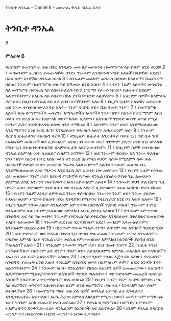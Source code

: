 ﻿
 ትንቢተ ዳንኤል - Daniel 6 - መጽሐፍ ቅዱስ ብሉይ ኪዳን
# ትንቢተ ዳንኤል
6
### ምዕራፍ 6
ዳርዮስም በመንግሥቱ ሁሉ ዘንድ እንዲሆኑ መቶ ሀያ መሳፍንት በመንግሥቱ ላይ ይሾም ዘንድ ወደደ።
2 ፤ መሳፍንቱም ሒሳቡን ያመጡላቸው ዘንድ፥ ንጉሡም እንዳይጐዳ ሦስት አለቆች በላያቸው አደረገ፤ ከእነርሱም አንደኛው ዳንኤል ነበረ።
3 ፤ ዳንኤልም መልካም መንፈስ ስላለው ከአለቆችና ከመሳፍንት በለጠ፤ ንጉሡም በመንግሥቱ ሁሉ ላይ ይሾመው ዘንድ አሰበ።
4 ፤ የዚያን ጊዜም አለቆችና መሳፍንቱ ስለ መንግሥቱ በዳንኤል ላይ ሰበብ ይፈልጉ ነበር፤ ነገር ግን የታመነ ነበረና፥ ስሕተትና በደልም አልተገኘበትምና በእርሱ ላይ ሰበብና በደል ያገኙበት ዘንድ አልቻሉም።
5 ፤ እነዚያም ሰዎች። ከአምላኩ ሕግ በቀር በዚህ በዳንኤል ላይ ሌላ ሰበብ አናገኝበትም አሉ።
6 ፤ የዚያን ጊዜም አለቆቹና መሳፍንቱ ወደ ንጉሡ ተሰብስበው እንዲህ አሉት። ንጉሥ ዳርዮስ ሆይ፥ ሺህ ዓመት ንገሥ።
7 ፤ የመንግሥቱ አለቆች ሁሉ ሹማምቶችና መሳፍንት አማካሪዎችና አዛዦች። ንጉሥ ሆይ፥ ከአንተ በቀር ማንም እስከ ሠላሳ ቀን ድረስ ልመና ከአምላክ ወይም ከሰው ቢለምን፥ በአንበሶች ጕድጓድ ውስጥ ይጣል የሚል የንጉሥ ሕግና ብርቱ ትእዛዝ ይወጣ ዘንድ ተማከሩ።
8 ፤ አሁንም፥ ንጉሥ ሆይ፥ እንደማይለወጠው እንደ ሜዶንና እንደ ፋርስ ሕግ፥ እንዳይለወጥ ትእዛዙን አጽና፥ ጽሕፈቱንም ጻፍ።
9 ፤ ንጉሡም ዳርዮስ ጽሕፈቱንና ትእዛዙን ጻፈ።
10 ፤ ዳንኤልም ጽሕፈቱ እንደ ተጻፈ ባወቀ ጊዜ ወደ ቤቱ ገባ፤ የእልፍኙም መስኮቶች ወደ ኢየሩሳሌም አንጻር ተከፍተው ነበር፤ ቀድሞም ያደርግ እንደ ነበረ በየዕለቱ ሦስት ጊዜ በጕልበቱ ተንበርክኮ በአምላኩ ፊት ጸለየ አመሰገነም።
11 ፤ እነዚያም ሰዎች ተሰብስበው ዳንኤል በአምላኩ ፊት ሲጸልይና ሲለምን አገኙት።
12 ፤ ወደ ንጉሡም ቀርበው ስለ ንጉሡ ትእዛዝ። ንጉሥ ሆይ፥ ከአንተ በቀር እስከ ሠላሳ ቀን ድረስ ከአምላክ ወይም ከሰው የሚለምን ሰው ሁሉ በአንበሶች ጕድጓድ ውስጥ እንዲጣል ትእዛዝ አልጻፍህምን? አሉት። ንጉሡም መልሶ። ነገሩ እንደማይለወጠው እንደ ሜዶንና እንደ ፋርስ ሕግ እውነት ነው አላቸው።
13 ፤ የዚያን ጊዜም በንጉሡ ፊት መልሰው። ንጉሥ ሆይ፥ ከይሁዳ ምርኮኞች የሆነው ዳንኤል በየዕለቱ ሦስት ጊዜ ልመናውን ይለምናል እንጂ አንተንና የጻፍኸውን ትእዛዝ አይቀበልም አሉት።
14 ፤ ንጉሡም ይህን ቃል በሰማ ጊዜ በጣም አዘነ፥ ያድነውም ዘንድ ልቡን ወደ ዳንኤል አደረገ፤ ሊያድነውም ፀሐይ እስኪገባ ድረስ ደከመ።
15 ፤ የዚያን ጊዜም እነዚያ ሰዎች ወደ ንጉሡ ተሰብስበው ንጉሡን። ንጉሥ ሆይ፥ ንጉሡ ያጸናው ትእዛዝ ወይም ሥርዓት ይለወጥ ዘንድ እንዳይገባ የሜዶንና የፋርስ ሕግ እንደ ሆነ እወቅ አሉት።
16 ፤ የዚያን ጊዜም ንጉሡ አዘዘ፥ ዳንኤልንም አምጥተው በአንበሶች ጕድጓድ ጣሉት፤ ንጉሡም ተናገረ ዳንኤልንም። ሁልጊዜ የምታመልከው አምላክህ እርሱ ያድንህ አለው።
17 ፤ ድንጋይም አምጥተው በጕድጓዱ አፍ ላይ ገጠሙበት፤ ንጉሡም በዳንኤል ላይ የተደረገው እንዳይለወጥ በቀለበቱና በመኳንንቱ ቀለበት አተመው።
18 ፤ ንጉሡም ወደ ቤቱ ሄደ ሳይበላም አደረ፤ መብልም አላመጡለትም፥ እንቅልፉም ከእርሱ ራቀ።
19 ፤ በነጋውም ንጉሡ ማልዶ ተነሣ፥ ፈጥኖም ወደ አንበሶች ጕድጓድ ሄደ።
20 ፤ ወደ ጕድጓዱም ወደ ዳንኤል በቀረበ ጊዜ በኀዘን ቃል ጠራው፤ ንጉሡም ተናገረ ዳንኤልንም። የሕያው አምላክ ባሪያ ዳንኤል ሆይ፥ ሁልጊዜ የምታመልከው አምላክህ ከአንበሶች ያድንህ ዘንድ ችሎአልን? አለው።
21 ፤ ዳንኤልም ንጉሡን። ንጉሥ ሆይ፥ ሺህ ዓመት ንገሥ።
22 ፤ በፊቱ ቅንነት ተገኝቶብኛልና፥ በአንተም ፊት ደግሞ፥ ንጉሥ ሆይ፥ አልበደልሁምና አምላኬ መልአኩን ልኮ የአንበሶችን አፍ ዘጋ፥ እነርሱም አልጐዱኝም አለው።
23 ፤ የዚያን ጊዜም ንጉሡ እጅግ ደስ አለው፥ ዳንኤልንም ከጕድጓዱ ያወጡት ዘንድ አዘዘ፤ ዳንኤልም ከጕድጓድ ወጣ፥ በአምላኩም ታምኖ ነበርና አንዳች ጉዳት አልተገኘበትም።
24 ፤ ንጉሡም አዘዘ፥ ዳንኤልንም የከሰሱ እነዚያን ሰዎች አመጡአቸው፥ እነርሱንና ልጆቻቸውንም ሚስቶቻቸውንም በአንበሶች ጕድጓድ ጣሉአቸው፤ ወደ ጕድጓዱም መጨረሻ ሳይደርሱ አንበሶች ያዙአቸው አጥንታቸውንም ሁሉ ሰባበሩ።
25 ፤ የዚያን ጊዜም ንጉሥ ዳርዮስ በምድር ሁሉ ላይ ወደሚኖሩ ወገኖችና አሕዛብ በልዩ ልዩም ቋንቋ ወደሚናገሩ ሁሉ ጻፈ፥ እንዲህም አለ። ሰላም ይብዛላችሁ።
26 ፤ በመንግሥቴ ግዛት ሁሉ ያሉ ሰዎች በዳንኤል አምላክ ፊት እንዲፈሩና እንዲንቀጠቀጡ አዝዣለሁ፤ እርሱ ሕያው አምላክ ለዘላለም የሚኖር ነውና፤ መንግሥቱም የማይጠፋ ነው፥ ግዛቱም እስከ መጨረሻ ድረስ ይኖራል።
27 ፤ ያድናል ይታደግማል፥ በሰማይና በምድርም ተአምራትንና ድንቅን ይሠራል፥ ዳንኤልንም ከአንበሶች አፍ አድኖታል።
28 ፤ ይህም ዳንኤል በዳርዮስ መንግሥትና በፋርሳዊው በቂሮስ መንግሥት ኑሮው ተቃናለት። 
